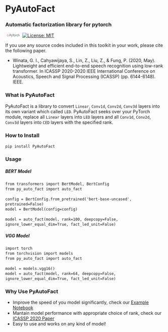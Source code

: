 # PyAutoFact
### Automatic factorization library for pytorch

<img src="img/pytorch-logo-dark.png" width="10%"> [![License: MIT](https://img.shields.io/badge/License-MIT-yellow.svg)](https://opensource.org/licenses/MIT) 

If you use any source codes included in this toolkit in your work, please cite the following paper.
- Winata, G. I., Cahyawijaya, S., Lin, Z., Liu, Z., & Fung, P. (2020, May). Lightweight and efficient end-to-end speech recognition using low-rank transformer. In ICASSP 2020-2020 IEEE International Conference on Acoustics, Speech and Signal Processing (ICASSP) (pp. 6144-6148). IEEE.

### What is PyAutoFact
PyAutoFact is a library to convert `Linear`, `Conv1d`, `Conv2d`, `Conv3d` layers into its own variant which called `LED`.
PyAutoFact seeks over your PyTorch module, replace all `Linear` layers into `LED` layers and all `Conv1d`, `Conv2d`, `Conv3d` layers into `CED` layers with the specified rank.

### How to Install
```
pip install PyAutoFact
```

### Usage
##### BERT Model
```
from transformers import BertModel, BertConfig
from py_auto_fact import auto_fact

config = BertConfig.from_pretrained('bert-base-uncased', pretrained=False)
model = BertModel(config=config)

model = auto_fact(model, rank=100, deepcopy=False, ignore_lower_equal_dim=True, fact_led_unit=False)
```

##### VGG Model
```
import torch
from torchvision import models
from py_auto_fact import auto_fact

model = models.vgg16()
model = auto_fact(model, rank=64, deepcopy=False, ignore_lower_equal_dim=True, fact_led_unit=False)
```

### Why Use PyAutoFact
- Improve the speed of you model significantly, check our [Example Notebook](https://github.com/SamuelCahyawijaya/py_auto_fact/blob/main/examples/factorize_bert.ipynb)
- Mantain model performance with appropriate choice of rank, check our [ICASSP 2020 Paper](https://ieeexplore.ieee.org/stamp/stamp.jsp?tp=&arnumber=9053878)
- Easy to use and works on any kind of model!
